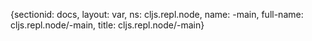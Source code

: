 {sectionid: docs, layout: var, ns: cljs.repl.node, name: -main, full-name: cljs.repl.node/-main,
  title: cljs.repl.node/-main}
